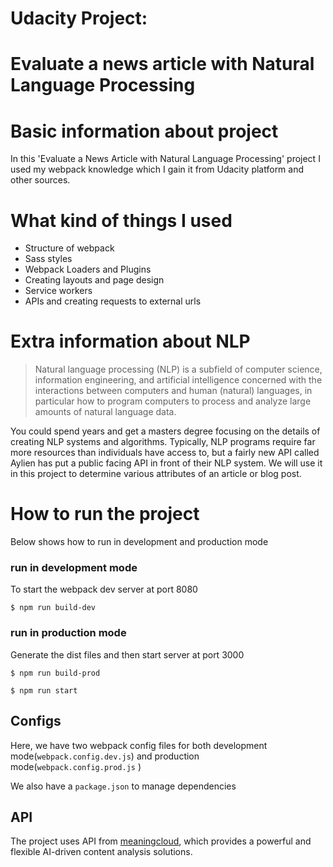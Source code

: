 # Udacity Project:

# Evaluate a news article with Natural Language Processing

# Basic information about project

In this 'Evaluate a News Article with Natural Language Processing' project I used my webpack knowledge which I gain it from Udacity platform and other sources. 
# What kind of things I used 
- Structure of webpack
- Sass styles
- Webpack Loaders and Plugins
- Creating layouts and page design
- Service workers
- APIs and creating requests to external urls

# Extra information about NLP
> Natural language processing (NLP) is a subfield of computer science, information engineering, and artificial intelligence
concerned with the interactions between computers and human (natural) languages, in particular how to program computers to
process and analyze large amounts of natural language data.

You could spend years and get a masters degree focusing on the details of creating NLP systems and algorithms. Typically, NLP programs require far more resources than individuals have access to, but a fairly new API called Aylien has put a public facing API in front of their NLP system. We will use it in this project to determine various attributes of an article or blog post.

# How to run the project

Below shows how to run in development and production mode

### run in development mode

To start the webpack dev server at port 8080

`$ npm run build-dev`

### run in production mode

Generate the dist files and then start server at port 3000

`$ npm run build-prod`

`$ npm run start`

## Configs

Here, we have two webpack config files for both development mode(`webpack.config.dev.js`) and production mode(`webpack.config.prod.js` )

We also have a `package.json` to manage dependencies

## API

The project uses API from [meaningcloud](https://api.meaningcloud.com), which provides a powerful and flexible AI-driven content analysis solutions.
